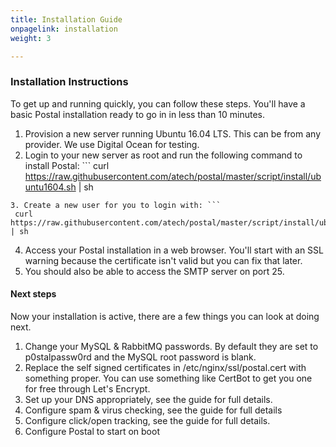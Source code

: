 ```yaml
---
title: Installation Guide
onpagelink: installation
weight: 3

---
```


### Installation Instructions

To get up and running quickly, you can follow these steps. You'll have a basic Postal installation ready to go in in less than 10 minutes.

1. Provision a new server running Ubuntu 16.04 LTS. This can be from any provider. We use Digital Ocean for testing.
2. Login to your new server as root and run the following command to install Postal: ```
   curl https://raw.githubusercontent.com/atech/postal/master/script/install/ubuntu1604.sh | sh 
  ```
3. Create a new user for you to login with: ```
   curl https://raw.githubusercontent.com/atech/postal/master/script/install/ubuntu1604.sh | sh 
  ```
4. Access your Postal installation in a web browser. You'll start with an SSL warning because the certificate isn't valid but you can fix that later.
5. You should also be able to access the SMTP server on port 25.
 
#### Next steps

Now your installation is active, there are a few things you can look at doing next.

1. Change your MySQL &amp; RabbitMQ passwords. By default they are set to p0stalpassw0rd and the MySQL root password is blank.
2. Replace the self signed certificates in /etc/nginx/ssl/postal.cert with something proper. You can use something like CertBot to get you one for free through Let's Encrypt.
3. Set up your DNS appropriately, see the guide for full details.
4. Configure spam &amp; virus checking, see the guide for full details
5. Configure click/open tracking, see the guide for full details.
6. Configure Postal to start on boot
 